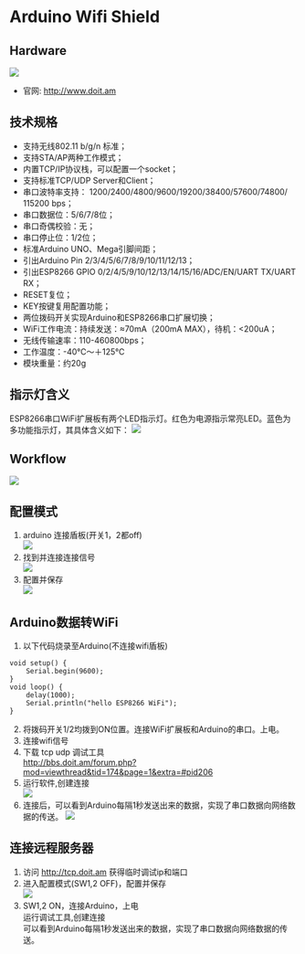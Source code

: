 # Arduino Wifi Shield

## Hardware
![](assets/ESP8266_WiFi_Shield.jpg)  
* 官网: http://www.doit.am

## 技术规格
* 支持无线802.11 b/g/n 标准；
* 支持STA/AP两种工作模式；
* 内置TCP/IP协议栈，可以配置一个socket；
* 支持标准TCP/UDP Server和Client；
* 串口波特率支持： 1200/2400/4800/9600/19200/38400/57600/74800/ 115200 bps；
* 串口数据位：5/6/7/8位；
* 串口奇偶校验：无；
* 串口停止位：1/2位；
* 标准Arduino UNO、Mega引脚间距；
* 引出Arduino Pin 2/3/4/5/6/7/8/9/10/11/12/13；
* 引出ESP8266 GPIO 0/2/4/5/9/10/12/13/14/15/16/ADC/EN/UART TX/UART RX；
* RESET复位；
* KEY按键复用配置功能；
* 两位拨码开关实现Arduino和ESP8266串口扩展切换；
* WiFi工作电流：持续发送：≈70mA（200mA MAX），待机：<200uA；
* 无线传输速率：110-460800bps；
* 工作温度：-40℃～＋125℃
* 模块重量：约20g

## 指示灯含义
ESP8266串口WiFi扩展板有两个LED指示灯。红色为电源指示常亮LED。蓝色为多功能指示灯，其具体含义如下：
![](assets/ESP8266_WiFi_Shield_Led.jpg)  

## Workflow
![](assets/ESP8266_WiFi_Shield_Workflow.jpg)


## 配置模式
1. arduino 连接盾板(开关1，2都off)  
![](assets/ESP8266_WiFi_Shield_Config.jpg)  
2. 找到并连接连接信号  
![](assets/ESP8266_WiFi_Shield_Signal.jpg)  
3. 配置并保存  
![](assets/ESP8266_WiFi_Shield_Web.png)  


## Arduino数据转WiFi
1. 以下代码烧录至Arduino(不连接wifi盾板)
```
void setup() {
    Serial.begin(9600);
}
void loop() {
    delay(1000);
    Serial.println("hello ESP8266 WiFi");
}
```
2. 将拨码开关1/2均拨到ON位置。连接WiFi扩展板和Arduino的串口。上电。  
3. 连接wifi信号
4. 下载 tcp udp 调试工具  
http://bbs.doit.am/forum.php?mod=viewthread&tid=174&page=1&extra=#pid206  
5. 运行软件,创建连接  
![](assets/ESP8266_WiFi_Shield_Conn.jpg)
6. 连接后，可以看到Arduino每隔1秒发送出来的数据，实现了串口数据向网络数据的传送。
![](assets/ESP8266_WiFi_Shield_Conn2.jpg)


## 连接远程服务器
1. 访问 http://tcp.doit.am 获得临时调试ip和端口
2. 进入配置模式(SW1,2 OFF)，配置并保存  
![](assets/ESP8266_WiFi_Shield_Remote.PNG)
3. SW1,2 ON，连接Arduino，上电  
运行调试工具,创建连接  
可以看到Arduino每隔1秒发送出来的数据，实现了串口数据向网络数据的传送。  

